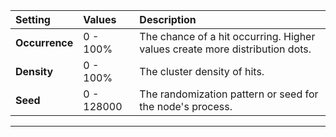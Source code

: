 | Setting       | Values      | Description                                                                 |
| :------------ | :---------- | :-------------------------------------------------------------------------- |
| **Occurrence** | 0 - 100% | The chance of a hit occurring. Higher values create more distribution dots. |
| **Density**   | 0 - 100% | The cluster density of hits.                                                |
| **Seed**      | 0 - 128000  | The randomization pattern or seed for the node's process.                   |



***

<!--examples-->
